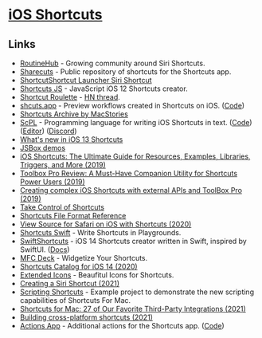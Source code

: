 # [iOS Shortcuts](https://support.apple.com/en-gb/guide/shortcuts/welcome/ios)

## Links

- [RoutineHub](https://routinehub.co/) - Growing community around Siri Shortcuts.
- [Sharecuts](https://sharecuts.app/) - Public repository of shortcuts for the Shortcuts app.
- [ShortcutShortcut Launcher Siri Shortcut](https://www.reddit.com/r/shortcuts/comments/9jok3b/shortcut_launcher_streamline_the_shortcuts_app/)
- [Shortcuts JS](https://github.com/joshfarrant/shortcuts-js) - JavaScript iOS 12 Shortcuts creator.
- [Shortcut Roulette](http://shortcutroulette.com/) - [HN thread](https://news.ycombinator.com/item?id=18492899).
- [shcuts.app](https://shcuts.app) - Preview workflows created in Shortcuts on iOS. ([Code](https://github.com/pNre/shcuts.app))
- [Shortcuts Archive by MacStories](https://www.macstories.net/shortcuts/)
- [ScPL](https://scpl.dev/) - Programming language for writing iOS Shortcuts in text. ([Code](https://github.com/pfgithub/scpl)) ([Editor](https://editor.scpl.dev/)) ([Discord](https://discord.com/invite/2qqfFKc))
- [What's new in iOS 13 Shortcuts](https://www.reddit.com/r/shortcuts/comments/d62ovd/whats_new_in_ios_13_shortcuts/)
- [JSBox demos](https://github.com/cyanzhong/xTeko)
- [iOS Shortcuts: The Ultimate Guide for Resources, Examples, Libraries, Triggers, and More (2019)](https://thesweetsetup.com/ios-shortcuts-guide/)
- [Toolbox Pro Review: A Must-Have Companion Utility for Shortcuts Power Users (2019)](https://www.macstories.net/reviews/toolbox-pro-review-a-must-have-companion-utility-for-shortcuts-power-users/)
- [Creating complex iOS Shortcuts with external APIs and ToolBox Pro (2019)](https://www.youtube.com/watch?v=yS_FRpbaKD8)
- [Take Control of Shortcuts](https://www.takecontrolbooks.com/shortcuts/)
- [Shortcuts File Format Reference](https://github.com/sebj/iOS-Shortcuts-Reference)
- [View Source for Safari on iOS with Shortcuts (2020)](https://paul.kinlan.me/view-source-for-safari-on-ios-with-shortcuts/)
- [Shortcuts Swift](https://github.com/a2/shortcuts-swift) - Write Shortcuts in Playgrounds.
- [SwiftShortcuts](https://github.com/a2/swift-shortcuts) - iOS 14 Shortcuts creator written in Swift, inspired by SwiftUI. ([Docs](https://a2.github.io/swift-shortcuts/))
- [MFC Deck](https://mfcdeck.com/) - Widgetize Your Shortcuts.
- [Shortcuts Catalog for iOS 14 (2020)](https://www.matthewcassinelli.com/shortcuts-catalog-ios-14/)
- [Extended Icons](https://extendedicons.com/) - Beaufitul Icons for Shortcuts.
- [Creating a Siri Shortcut (2021)](https://www.swiftjectivec.com/create-a-siri-shortcut/)
- [Scripting Shortcuts](https://github.com/mralexhay/ScriptingShortcuts) - Example project to demonstrate the new scripting capabilities of Shortcuts For Mac.
- [Shortcuts for Mac: 27 of Our Favorite Third-Party Integrations (2021)](https://www.macstories.net/news/shortcuts-for-mac-27-of-our-favorite-third-party-integrations/)
- [Building cross-platform shortcuts (2021)](https://sixcolors.com/post/2021/10/building-cross-platform-shortcuts/)
- [Actions App](https://sindresorhus.com/actions) - Additional actions for the Shortcuts app. ([Code](https://github.com/sindresorhus/Actions))
